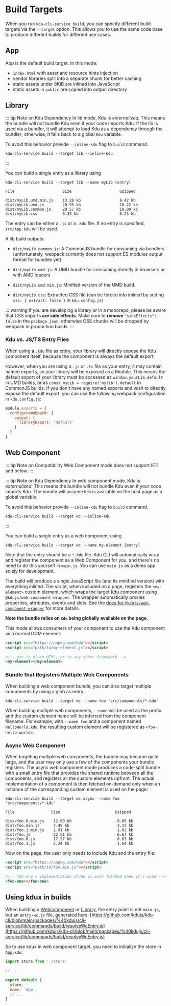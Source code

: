 # Build Targets

When you run `kdu-cli-service build`, you can specify different build targets via the `--target` option. This allows you to use the same code base to produce different builds for different use cases.

## App

App is the default build target. In this mode:

- `index.html` with asset and resource hints injection
- vendor libraries split into a separate chunk for better caching
- static assets under 8KiB are inlined into JavaScript
- static assets in `public` are copied into output directory

## Library

::: tip Note on Kdu Dependency
In lib mode, Kdu is *externalized*. This means the bundle will not bundle Kdu even if your code imports Kdu. If the lib is used via a bundler, it will attempt to load Kdu as a dependency through the bundler; otherwise, it falls back to a global `Kdu` variable.

To avoid this behavior provide `--inline-kdu` flag to `build` command.

```
kdu-cli-service build --target lib --inline-kdu
```
:::

You can build a single entry as a library using

```
kdu-cli-service build --target lib --name myLib [entry]
```

```
File                     Size                     Gzipped

dist/myLib.umd.min.js    13.28 kb                 8.42 kb
dist/myLib.umd.js        20.95 kb                 10.22 kb
dist/myLib.common.js     20.57 kb                 10.09 kb
dist/myLib.css           0.33 kb                  0.23 kb
```

The entry can be either a `.js` or a `.kdu` file. If no entry is specified, `src/App.kdu` will be used.

A lib build outputs:

- `dist/myLib.common.js`: A CommonJS bundle for consuming via bundlers (unfortunately, webpack currently does not support ES modules output format for bundles yet)

- `dist/myLib.umd.js`: A UMD bundle for consuming directly in browsers or with AMD loaders

- `dist/myLib.umd.min.js`: Minified version of the UMD build.

- `dist/myLib.css`: Extracted CSS file (can be forced into inlined by setting `css: { extract: false }` in `kdu.config.js`)

::: warning
If you are developing a library or in a monorepo, please be aware that CSS imports **are side effects**. Make sure to **remove** `"sideEffects": false` in the `package.json`, otherwise CSS chunks will be dropped by webpack in production builds.
:::

### Kdu vs. JS/TS Entry Files

When using a `.kdu` file as entry, your library will directly expose the Kdu component itself, because the component is always the default export.

However, when you are using a `.js` or `.ts` file as your entry, it may contain named exports, so your library will be exposed as a Module. This means the default export of your library must be accessed as `window.yourLib.default` in UMD builds, or as `const myLib = require('mylib').default` in CommonJS builds. If you don't have any named exports and wish to directly expose the default export, you can use the following webpack configuration in `kdu.config.js`:

``` js
module.exports = {
  configureWebpack: {
    output: {
      libraryExport: 'default'
    }
  }
}
```

## Web Component

::: tip Note on Compatibility
Web Component mode does not support IE11 and below.
:::

::: tip Note on Kdu Dependency
In web component mode, Kdu is *externalized.* This means the bundle will not bundle Kdu even if your code imports Kdu. The bundle will assume `Kdu` is available on the host page as a global variable.

To avoid this behavior provide `--inline-kdu` flag to `build` command.

```
kdu-cli-service build --target wc --inline-kdu
```
:::

You can build a single entry as a web component using

```
kdu-cli-service build --target wc --name my-element [entry]
```

Note that the entry should be a `*.kdu` file. Kdu CLI will automatically wrap and register the component as a Web Component for you, and there's no need to do this yourself in `main.js`. You can use `main.js` as a demo app solely for development.

The build will produce a single JavaScript file (and its minified version) with everything inlined. The script, when included on a page, registers the `<my-element>` custom element, which wraps the target Kdu component using `@kdujs/web-component-wrapper`. The wrapper automatically proxies properties, attributes, events and slots. See the [docs for `@kdujs/web-component-wrapper`](https://github.com/kdujs/web-component-wrapper) for more details.

**Note the bundle relies on `Kdu` being globally available on the page.**

This mode allows consumers of your component to use the Kdu component as a normal DOM element:

``` html
<script src="https://unpkg.com/kdu"></script>
<script src="path/to/my-element.js"></script>

<!-- use in plain HTML, or in any other framework -->
<my-element></my-element>
```

### Bundle that Registers Multiple Web Components

When building a web component bundle, you can also target multiple components by using a glob as entry:

```
kdu-cli-service build --target wc --name foo 'src/components/*.kdu'
```

When building multiple web components, `--name` will be used as the prefix and the custom element name will be inferred from the component filename. For example, with `--name foo` and a component named `HelloWorld.kdu`, the resulting custom element will be registered as `<foo-hello-world>`.

### Async Web Component

When targeting multiple web components, the bundle may become quite large, and the user may only use a few of the components your bundle registers. The async web component mode produces a code-split bundle with a small entry file that provides the shared runtime between all the components, and registers all the custom elements upfront. The actual implementation of a component is then fetched on-demand only when an instance of the corresponding custom element is used on the page:

```
kdu-cli-service build --target wc-async --name foo 'src/components/*.kdu'
```

```
File                Size                        Gzipped

dist/foo.0.min.js    12.80 kb                    8.09 kb
dist/foo.min.js      7.45 kb                     3.17 kb
dist/foo.1.min.js    2.91 kb                     1.02 kb
dist/foo.js          22.51 kb                    6.67 kb
dist/foo.0.js        17.27 kb                    8.83 kb
dist/foo.1.js        5.24 kb                     1.64 kb
```

Now on the page, the user only needs to include Kdu and the entry file:

``` html
<script src="https://unpkg.com/kdu"></script>
<script src="path/to/foo.min.js"></script>

<!-- foo-one's implementation chunk is auto fetched when it's used -->
<foo-one></foo-one>
```


## Using kdux in builds

When building a [Webcomponent](#web-component) or [Library](#library), the entry point is not `main.js`, but an `entry-wc.js` file, generated here: [https://github.com/kdujs/kdu-cli/blob/main/packages/%40kdujs/cli-service/lib/commands/build/resolveWcEntry.js](https://github.com/kdujs/kdu-cli/blob/main/packages/%40kdujs/cli-service/lib/commands/build/resolveWcEntry.js)

So to use kdux in web component target, you need to initialize the store in `App.kdu`:

``` js
import store from './store'

// ...

export default {
  store,
  name: 'App',
  // ...
}
```

